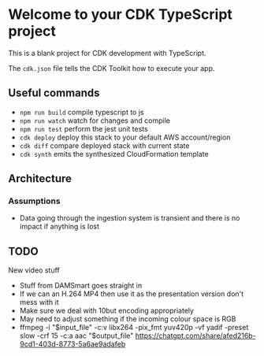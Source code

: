 # Welcome to your CDK TypeScript project

This is a blank project for CDK development with TypeScript.

The `cdk.json` file tells the CDK Toolkit how to execute your app.

## Useful commands

* `npm run build`   compile typescript to js
* `npm run watch`   watch for changes and compile
* `npm run test`    perform the jest unit tests
* `cdk deploy`      deploy this stack to your default AWS account/region
* `cdk diff`        compare deployed stack with current state
* `cdk synth`       emits the synthesized CloudFormation template


## Architecture

### Assumptions

- Data going through the ingestion system is transient and there is no impact if anything is lost

## TODO

New video stuff
* Stuff from DAMSmart goes straight in
* If we can an H.264 MP4 then use it as the presentation version don't mess with it
* Make sure we deal with 10but encoding appropriately
* May need to adjust something if the incoming colour space is RGB
* ffmpeg -i "$input_file" -c:v libx264 -pix_fmt yuv420p -vf yadif -preset slow -crf 15 -c:a aac "$output_file" https://chatgpt.com/share/afed216b-9cd1-403d-8773-5a6ae9adafeb
